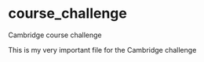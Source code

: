 # course_challenge
Cambridge course challenge 

This is my very important file for the Cambridge challenge
